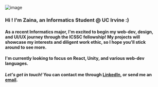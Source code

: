 ![image](https://github.com/zainaazim/zainaazim/assets/109643473/2c6bb8df-4703-4917-9db8-e2ca07d9a1b6)



###  Hi ! I'm Zaina, an Informatics Student @ UC Irvine :)

####  As a recent Informatics major, I'm excited to begin my web-dev, design, and UI/UX journey through the ICSSC fellowship! My projects will showcase my interests and diligent work ethic, so I hope you'll stick around to see more. 

####  I'm currently looking to focus on React, Unity, and various web-dev languages.

####  ***Let's get in touch!*** You can contact me through [LinkedIn](https://www.linkedin.com/in/zazim/), or send me an [email](mailto:zazim@uci.edu?cc=&bcc=&subject=Contact&body=).
